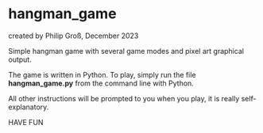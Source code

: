 # hangman_game
created by Philip Groß, December 2023

Simple hangman game with several game modes and pixel art graphical output.

The game is written in Python. To play, simply run the file **hangman_game.py** from the command line with Python.

All other instructions will be prompted to you when you play, it is really self-explanatory.

HAVE FUN
